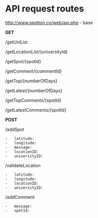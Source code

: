 
**API request routes**
=======================

http://www.spotton.co/web/api.php - base

**GET**

/getUniList

/getLocationList/{universityId}

/getSpot/{spotId}

/getComment/{commentId}

/getTop/{numberOfDays}

/getLatest/{numberOfDays}

/getTopComments/{spotId}

/getLatestComments/{spotId}


**POST**

/addSpot

	-	latitude:
	-	longitude:
	-	message:
	- 	locationID:
	-	universityID:

/validateLocation

	-	latitude:
	-	longitude:
	- 	locationID:
	-	universityID:

/addComment

	-	message:
	-	spotId:


